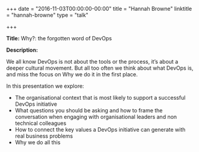 +++
date = "2016-11-03T00:00:00-00:00"
title = "Hannah Browne"
linktitle = "hannah-browne"
type = "talk"

+++

<div class="span-15  ">
  <div class="span-15  last ">
  <p><strong>Title:</strong>
Why?: the forgotten word of DevOps
</p>

<p><strong>Description:</strong></p>

<p>
We all know DevOps is not about the tools or the process, it’s about a deeper cultural movement. But all too often we think about what DevOps is, and miss the focus on Why we do it in the first place.</p>

<p>In this presentation we explore:</p>

<ul>
<li>The organisational context that is most likely to support a successful DevOps initiative</li>
<li>What questions you should be asking and how to frame the conversation when engaging with organisational leaders and non technical colleagues</li>
<li>How to connect the key values a DevOps initiative can generate with real business problems</li>
<li>Why we do all this</li>
</ul>
  </div>
</div>

